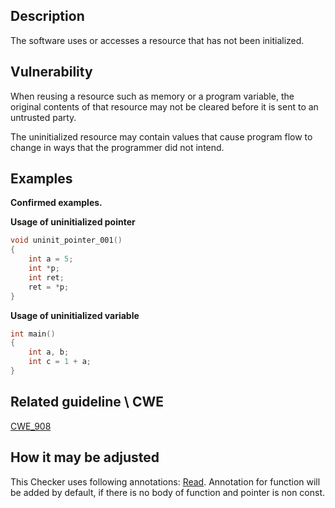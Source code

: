 ## Description

The software uses or accesses a resource that has not been initialized.

## Vulnerability

When reusing a resource such as memory or a program variable, the original contents of that resource may not be cleared before it is sent to an untrusted party.

The uninitialized resource may contain values that cause program flow to change in ways that the programmer did not intend.

## Examples

**Confirmed examples.**

**Usage of uninitialized pointer**

```cpp
void uninit_pointer_001()
{
    int a = 5;
    int *p;
    int ret;
    ret = *p;
}
```

**Usage of uninitialized variable**

```cpp
int main()
{
    int a, b;
    int c = 1 + a;
}
```

## Related guideline \ CWE

[CWE_908](https://cwe.mitre.org/data/definitions/908.md)

## How it may be adjusted

This Checker uses following annotations: [Read](Annotations.md). Annotation for function will be added by default, if there is no body of function and pointer is non const.
